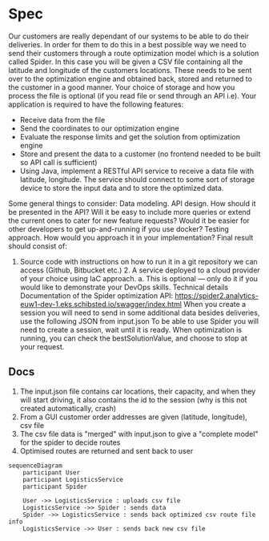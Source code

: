 
# Spec 
Our customers are really dependant of our systems to be able to do their deliveries. In order for them to do this in a best possible way we need to send their customers through a route optimization model which is a solution called Spider. In this case you will be given a CSV file containing all the latitude and longitude of the customers locations. These needs to be sent over to the optimization engine and obtained back, stored and returned to the customer in a good manner. Your choice of storage and how you process the file is optional (if you read file or send through an API i.e).
Your application is required to have the following features:


* Receive data from the file
* Send the coordinates to our optimization engine
* Evaluate the response limits and get the solution from optimization engine
* Store and present the data to a customer (no frontend needed to be built so API call is sufficient)
* Using Java, implement a RESTful API service to receive a data file with latitude, longitude. The service should connect to some sort of storage device to store the input data and to store the optimized data.


Some general things to consider:
Data modeling.
API design. How should it be presented in the API? Will it be easy to include more queries or extend the current ones to cater for new feature requests?
Would it be easier for other developers to get up-and-running if you use docker?
Testing approach. How would you approach it in your implementation?
Final result should consist of:
1. Source code with instructions on how to run it in a git repository we can access (Github, Bitbucket etc.) 2. A service deployed to a cloud provider of your choice using IaC approach.
   a. This is optional — only do it if you would like to demonstrate your DevOps skills.
   Technical details
   Documentation of the Spider optimization API:
   https://spider2.analytics-euw1-dev-1.eks.schibsted.io/swagger/index.html
   When you create a session you will need to send in some additional data besides deliveries, use the following JSON from input.json
   To be able to use Spider you will need to create a session, wait until it is ready. When optimization is running, you can check the bestSolutionValue, and choose to stop at your request.

## Docs

1. The input.json file contains car locations, their capacity, and when they will start driving, it also contains the id to the session (why is this not created automatically, crash)
2. From a GUI customer order addresses are given (latitude, longitude), csv file
3. The csv file data is "merged" with input.json to give a "complete model" for the spider to decide routes
4. Optimised routes are returned and sent back to user 

```mermaid
sequenceDiagram
    participant User
    participant LogisticsService
    participant Spider
    
    User ->> LogisticsService : uploads csv file
    LogisticsService ->> Spider : sends data
    Spider ->> LogisticsService : sends back optimized csv route file info
    LogisticsService ->> User : sends back new csv file
```